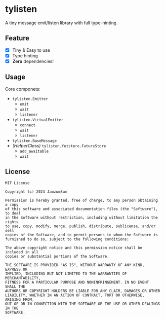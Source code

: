 # tylisten

A tiny message emit/listen library with full type-hinting.

## Feature

- [x] Tiny & Easy to use
- [x] Type hinting
- [x] **Zero** dependencies!

## Usage

Core componets:

* `tylisten.Emitter`
    * `emit`
    * `wait`
    * `listener`
* `tylisten.VirtualEmitter`
    * `connect`
    * `wait`
    * `listener`
* `tylisten.BaseMessage`
* _(HelperClass)_ `tylisten.futstore.FutureStore`
    * `add_awaitable`
    * `wait`

## License

```
MIT License

Copyright (c) 2023 JamzumSum

Permission is hereby granted, free of charge, to any person obtaining a copy
of this software and associated documentation files (the "Software"), to deal
in the Software without restriction, including without limitation the rights
to use, copy, modify, merge, publish, distribute, sublicense, and/or sell
copies of the Software, and to permit persons to whom the Software is
furnished to do so, subject to the following conditions:

The above copyright notice and this permission notice shall be included in all
copies or substantial portions of the Software.

THE SOFTWARE IS PROVIDED "AS IS", WITHOUT WARRANTY OF ANY KIND, EXPRESS OR
IMPLIED, INCLUDING BUT NOT LIMITED TO THE WARRANTIES OF MERCHANTABILITY,
FITNESS FOR A PARTICULAR PURPOSE AND NONINFRINGEMENT. IN NO EVENT SHALL THE
AUTHORS OR COPYRIGHT HOLDERS BE LIABLE FOR ANY CLAIM, DAMAGES OR OTHER
LIABILITY, WHETHER IN AN ACTION OF CONTRACT, TORT OR OTHERWISE, ARISING FROM,
OUT OF OR IN CONNECTION WITH THE SOFTWARE OR THE USE OR OTHER DEALINGS IN THE
SOFTWARE.
```
